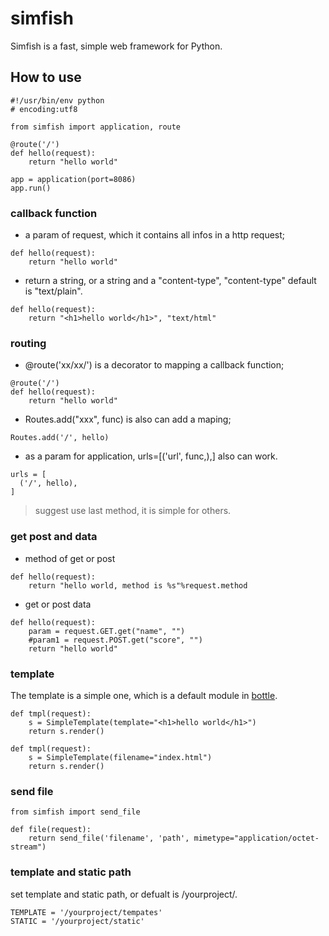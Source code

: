 # simfish

Simfish is a fast, simple web framework for Python.

## How to use
```
#!/usr/bin/env python
# encoding:utf8

from simfish import application, route

@route('/')
def hello(request):
    return "hello world"

app = application(port=8086)
app.run()
```

### callback function

* a param of request, which it contains all infos in a http request;
```
def hello(request):
    return "hello world"
```
* return a string, or a string and a "content-type", "content-type" default is "text/plain".
```
def hello(request):
    return "<h1>hello world</h1>", "text/html"
```

### routing

* @route('xx/xx/') is a  decorator to mapping a callback function;
```
@route('/')
def hello(request):
    return "hello world"
```
* Routes.add("xxx", func) is also can add a maping;
```
Routes.add('/', hello)
```
* as a param for application, urls=[('url', func,),] also can work.
```
urls = [
  ('/', hello),
]
```

> suggest use last method, it is simple for others.

### get post and data
* method of get or post
```
def hello(request):
    return "hello world, method is %s"%request.method
```
* get or post data
```
def hello(request):
    param = request.GET.get("name", "")
    #param1 = request.POST.get("score", "")
    return "hello world"
```

### template

The template is a simple one, which is a default module in [bottle](link:http://www.bottlepy.org/docs/dev/tutorial.html#templates).
```
def tmpl(request):
    s = SimpleTemplate(template="<h1>hello world</h1>")
    return s.render()
    
def tmpl(request):
    s = SimpleTemplate(filename="index.html")
    return s.render()
```

### send file
```
from simfish import send_file

def file(request):
    return send_file('filename', 'path', mimetype="application/octet-stream")
```

### template and static path

set template and static path, or defualt is /yourproject/.
```
TEMPLATE = '/yourproject/tempates'
STATIC = '/yourproject/static'
```
